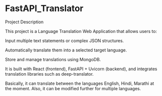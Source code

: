 # FastAPI_Translator
Project Description

This project is a Language Translation Web Application that allows users to:

Input multiple text statements or complex JSON structures.

Automatically translate them into a selected target language.

Store and manage translations using MongoDB.

It is built with React (frontend), FastAPI + Uvicorn (backend), and integrates translation libraries such as deep-translator.

Basically, it can translate between the languages English, Hindi, Marathi at the moment. Also, it can be modified further for multiple languages.
